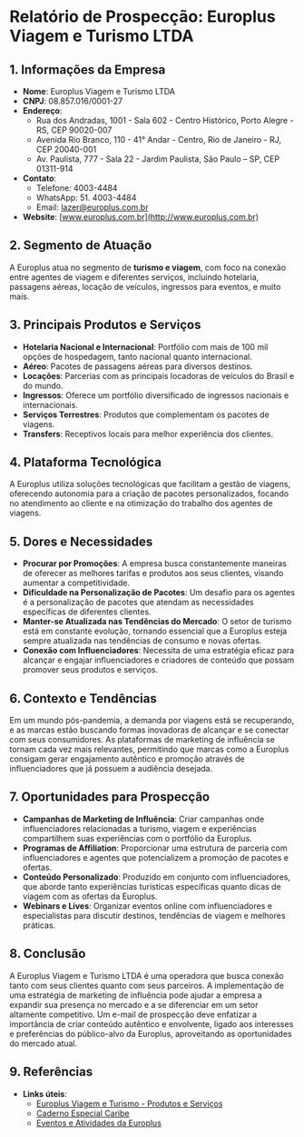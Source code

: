 # Relatório de Prospecção: Europlus Viagem e Turismo LTDA

## 1. Informações da Empresa
- **Nome**: Europlus Viagem e Turismo LTDA
- **CNPJ**: 08.857.016/0001-27
- **Endereço**: 
  - Rua dos Andradas, 1001 - Sala 602 - Centro Histórico, Porto Alegre - RS, CEP 90020-007
  - Avenida Rio Branco, 110 - 41° Andar - Centro, Rio de Janeiro - RJ, CEP 20040-001
  - Av. Paulista, 777 - Sala 22 - Jardim Paulista, São Paulo – SP, CEP 01311-914
- **Contato**: 
  - Telefone: 4003-4484
  - WhatsApp: 51. 4003-4484
  - Email: lazer@europlus.com.br
- **Website**: [www.europlus.com.br](http://www.europlus.com.br)

## 2. Segmento de Atuação
A Europlus atua no segmento de **turismo e viagem**, com foco na conexão entre agentes de viagem e diferentes serviços, incluindo hotelaria, passagens aéreas, locação de veículos, ingressos para eventos, e muito mais.

## 3. Principais Produtos e Serviços
- **Hotelaria Nacional e Internacional**: Portfólio com mais de 100 mil opções de hospedagem, tanto nacional quanto internacional.
- **Aéreo**: Pacotes de passagens aéreas para diversos destinos.
- **Locações**: Parcerias com as principais locadoras de veículos do Brasil e do mundo.
- **Ingressos**: Oferece um portfólio diversificado de ingressos nacionais e internacionais.
- **Serviços Terrestres**: Produtos que complementam os pacotes de viagens.
- **Transfers**: Receptivos locais para melhor experiência dos clientes.

## 4. Plataforma Tecnológica
A Europlus utiliza soluções tecnológicas que facilitam a gestão de viagens, oferecendo autonomia para a criação de pacotes personalizados, focando no atendimento ao cliente e na otimização do trabalho dos agentes de viagens.

## 5. Dores e Necessidades
- **Procurar por Promoções**: A empresa busca constantemente maneiras de oferecer as melhores tarifas e produtos aos seus clientes, visando aumentar a competitividade.
- **Dificuldade na Personalização de Pacotes**: Um desafio para os agentes é a personalização de pacotes que atendam as necessidades específicas de diferentes clientes.
- **Manter-se Atualizada nas Tendências do Mercado**: O setor de turismo está em constante evolução, tornando essencial que a Europlus esteja sempre atualizada nas tendências de consumo e novas ofertas.
- **Conexão com Influenciadores**: Necessita de uma estratégia eficaz para alcançar e engajar influenciadores e criadores de conteúdo que possam promover seus produtos e serviços.

## 6. Contexto e Tendências
Em um mundo pós-pandemia, a demanda por viagens está se recuperando, e as marcas estão buscando formas inovadoras de alcançar e se conectar com seus consumidores. As plataformas de marketing de influência se tornam cada vez mais relevantes, permitindo que marcas como a Europlus consigam gerar engajamento autêntico e promoção através de influenciadores que já possuem a audiência desejada.

## 7. Oportunidades para Prospecção
- **Campanhas de Marketing de Influência**: Criar campanhas onde influenciadores relacionadas a turismo, viagem e experiências compartilhem suas experiências com o portfólio da Europlus.
- **Programas de Affiliation**: Proporcionar uma estrutura de parceria com influenciadores e agentes que potencializem a promoção de pacotes e ofertas.
- **Conteúdo Personalizado**: Produzido em conjunto com influenciadores, que aborde tanto experiências turísticas específicas quanto dicas de viagem com as ofertas da Europlus.
- **Webinars e Lives**: Organizar eventos online com influenciadores e especialistas para discutir destinos, tendências de viagem e melhores práticas.

## 8. Conclusão
A Europlus Viagem e Turismo LTDA é uma operadora que busca conexão tanto com seus clientes quanto com seus parceiros. A implementação de uma estratégia de marketing de influência pode ajudar a empresa a expandir sua presença no mercado e a se diferenciar em um setor altamente competitivo. Um e-mail de prospecção deve enfatizar a importância de criar conteúdo autêntico e envolvente, ligado aos interesses e preferências do público-alvo da Europlus, aproveitando as oportunidades do mercado atual.

## 9. Referências
- **Links úteis**:
  - [Europlus Viagem e Turismo - Produtos e Serviços](http://www.europlus.com.br)
  - [Caderno Especial Caribe](https://europlus.com.br/caderno-especial-caribe/)
  - [Eventos e Atividades da Europlus](https://europlus.com.br/evento-reuniu-lideres-da-europlus-em-sao-paulo/)
